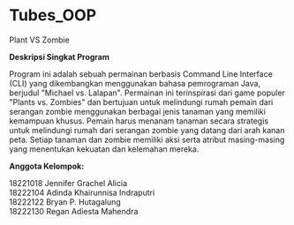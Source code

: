 # Tubes_OOP
Plant VS Zombie

**Deskripsi Singkat Program**

Program ini adalah sebuah permainan berbasis Command Line Interface (CLI) yang dikembangkan menggunakan bahasa pemrograman Java, berjudul "Michael vs. Lalapan". Permainan ini terinspirasi dari game populer "Plants vs. Zombies" dan bertujuan untuk melindungi rumah pemain dari serangan zombie menggunakan berbagai jenis tanaman yang memiliki kemampuan khusus. Pemain harus menanam tanaman secara strategis untuk melindungi rumah dari serangan zombie yang datang dari arah kanan peta. Setiap tanaman dan zombie memiliki aksi serta atribut masing-masing yang menentukan kekuatan dan kelemahan mereka.

**Anggota Kelompok:**

18221018 Jennifer Grachel Alicia  
18222104 Adinda Khairunnisa Indraputri  
18222122 Bryan P. Hutagalung  
18222130 Regan Adiesta Mahendra

